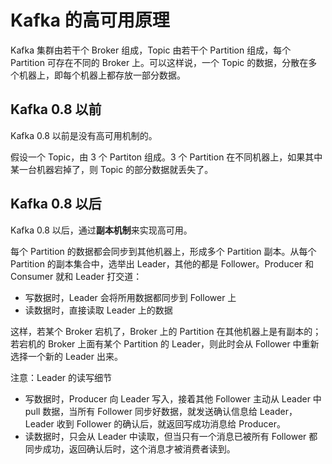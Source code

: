 # Kafka 的高可用原理

Kafka 集群由若干个 Broker 组成，Topic 由若干个 Partition 组成，每个 Partition 可存在不同的 Broker 上。可以这样说，一个 Topic 的数据，分散在多个机器上，即每个机器上都存放一部分数据。

## Kafka 0.8 以前

Kafka 0.8 以前是没有高可用机制的。

假设一个 Topic，由 3 个 Partiton 组成。3 个 Partition 在不同机器上，如果其中某一台机器宕掉了，则 Topic 的部分数据就丢失了。

## Kafka 0.8 以后

Kafka 0.8 以后，通过**副本机制**来实现高可用。

每个 Partition 的数据都会同步到其他机器上，形成多个 Partition 副本。从每个 Partition 的副本集合中，选举出 Leader，其他的都是 Follower。Producer 和 Consumer 就和 Leader 打交道：

- 写数据时，Leader 会将所用数据都同步到 Follower 上
- 读数据时，直接读取 Leader 上的数据

这样，若某个 Broker 宕机了，Broker 上的 Partition 在其他机器上是有副本的；若宕机的 Broker 上面有某个 Partition 的 Leader，则此时会从 Follower 中重新选择一个新的 Leader 出来。

注意：Leader 的读写细节

- 写数据时，Producer 向 Leader 写入，接着其他 Follower 主动从 Leader 中 pull 数据，当所有 Follower 同步好数据，就发送确认信息给 Leader，Leader 收到 Follower 的确认后，就返回写成功消息给 Producer。
- 读数据时，只会从 Leader 中读取，但当只有一个消息已被所有 Follower 都同步成功，返回确认后时，这个消息才被消费者读到。